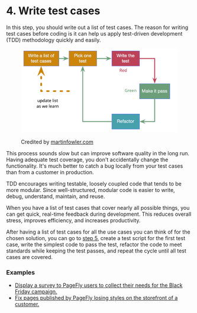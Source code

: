 # 4. Write test cases

In this step, you should write out a list of test cases. The reason for writing test cases before coding is it can help us apply test-driven development (TDD) methodology quickly and easily.

<figure><img src="../../../.gitbook/assets/card.png" alt=""><figcaption><p>Credited by <a href="https://martinfowler.com/bliki/TestDrivenDevelopment.html">martinfowler.com</a></p></figcaption></figure>

This process sounds slow but can improve software quality in the long run. Having adequate test coverage, you don't accidentally change the functionality. It's much better to catch a bug locally from your test cases than from a customer in production.

TDD encourages writing testable, loosely coupled code that tends to be more modular. Since well-structured, modular code is easier to write, debug, understand, maintain, and reuse.

When you have a list of test cases that cover nearly all possible things, you can get quick, real-time feedback during development. This reduces overall stress, improves efficiency, and increases productivity.

After having a list of test cases for all the use cases you can think of for the chosen solution, you can go to [step 5](5.-test-and-code.md), create a test script for the first test case, write the simplest code to pass the test, refactor the code to meet standards while keeping the test passes, and repeat the cycle until all test cases are covered.

### Examples

* [Display a survey to PageFly users to collect their needs for the Black Friday campaign.](../example-1/4.-write-test-cases.md)
* [Fix pages published by PageFly losing styles on the storefront of a customer.](../example-2/4.-write-test-cases.md)
